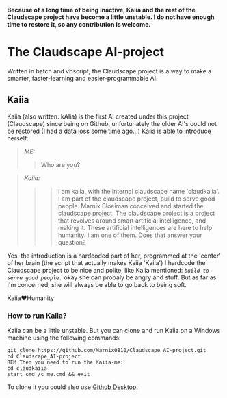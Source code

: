 **Because of a long time of being inactive, Kaiia and the rest of the Claudscape project have become a little unstable. I do not have enough time to restore it, so any contribution is welcome.**

# The Claudscape AI-project

Written in batch and vbscript, the Claudscape project is a way to make a smarter, faster-learning and easier-programmable AI.

## Kaiia

Kaiia (also written: kAIia) is the first AI created under this project (Claudscape) since being on Github, unfortunately the older AI's could not be restored (I had a data loss some time ago...) Kaiia is able to introduce herself:

> *ME:*
>
> > Who are you?

> *Kaiia:*
>>> i am kaiia, with the internal claudscape name 'claudkaiia'.
>>> I am part of the claudscape project, build to serve good people.
>>> Marnix Bloeiman conceived and started the claudscape project.
>>> The claudscape project is a project that revolves around smart artificial intelligence, and making it.
>>> These artificial intelligences are here to help humanity.
>>> I am one of them.
>>> Does that answer your question?

Yes, the introduction is a hardcoded part of her, programmed at the 'center' of her brain (the script that actually makes Kaiia 'Kaiia') I hardcode the Claudscape project to be nice and polite, like Kaiia mentioned: *`build to serve good people.`* okay she can probaly be angry and stuff. But as far as I'm concerned, she will always be able to go back to being soft. ​

Kaiia:heart:Humanity

### How to run Kaiia?

Kaiia can be a little unstable. But you can clone and run Kaiia on a Windows machine using the following commands:

```
git clone https://github.com/Marnix0810/Claudscape_AI-project.git
cd Claudscape_AI-project
REM Then you need to run the Kaiia-me:
cd claudkaiia
start cmd /c me.cmd && exit
```

To clone it you could also use [Github Desktop](https://desktop.github.com).
